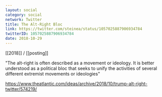 ```yaml
---
layout: social
category: social
network: Twitter
title: The Alt-Right Bloc
link: https://twitter.com/steinea/status/1057025887906934784
twitterID: 1057025887906934784
date: 2018-10-29
---
```


[[2018]] / [[posting]]

"The alt-right is often described as a movement or ideology. It is better understood as a political bloc that seeks to unify the activities of several different extremist movements or ideologies"

<https://www.theatlantic.com/ideas/archive/2018/10/trump-alt-right-twitter/574219/>
